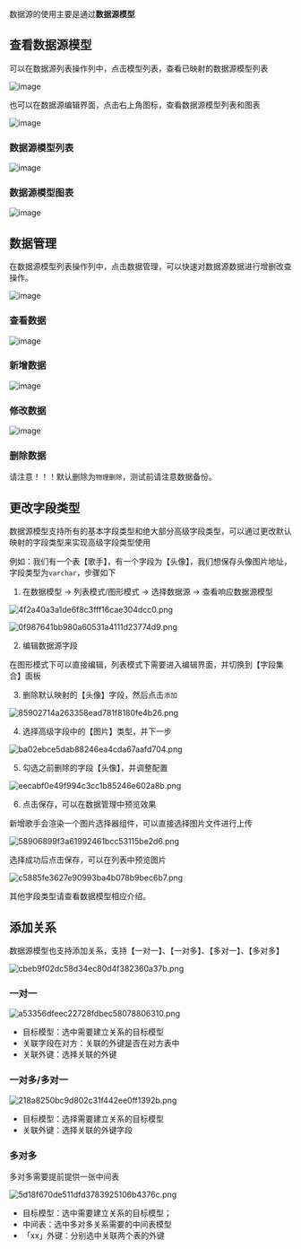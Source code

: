 数据源的使用主要是通过**数据源模型**

## 查看数据源模型

可以在数据源列表操作列中，点击模型列表，查看已映射的数据源模型列表

![image](/img/数据源管理/外部数据源接入/外部数据源使用/23f36b85aea99c69488816c7c340fd3b.png)

也可以在数据源编辑界面，点击右上角图标，查看数据源模型列表和图表

![image](/img/数据源管理/外部数据源接入/外部数据源使用/c0ce70d4459e06e9a7e521440d661e5a.png)

### 数据源模型列表

![image](/img/数据源管理/外部数据源接入/外部数据源使用/9fe318c33f8a76dd1fa6eb07e01bbfe0.png)

### 数据源模型图表

![image](/img/数据源管理/外部数据源接入/外部数据源使用/94a1a9e8cf09d10867d725e94adc6cbb.png)

## 数据管理

在数据源模型列表操作列中，点击数据管理，可以快速对数据源数据进行增删改查操作。

![image](/img/数据源管理/外部数据源接入/外部数据源使用/c12e04d234656e7fa85e3e660eb74592.png)

### 查看数据

![image](/img/数据源管理/外部数据源接入/外部数据源使用/02ca65d78d1d8d9d411295bc7507d338.png)

### 新增数据

![image](/img/数据源管理/外部数据源接入/外部数据源使用/8602a659287b362b6308326b8b77db59.png)

### 修改数据

![image](/img/数据源管理/外部数据源接入/外部数据源使用/2d25147f82d4bd0a130803d983cd5c03.png)

### 删除数据

请注意！！！默认删除为`物理删除`，测试前请注意数据备份。

## 更改字段类型

数据源模型支持所有的基本字段类型和绝大部分高级字段类型，可以通过更改默认映射的字段类型来实现高级字段类型使用

例如：我们有一个表【歌手】，有一个字段为【头像】，我们想保存头像图片地址，字段类型为`varchar`，步骤如下

1. 在数据模型 -> 列表模式/图形模式 -> 选择数据源 -> 查看响应数据源模型

![4f2a40a3a1de6f8c3fff16cae304dcc0.png](/img/数据源管理/外部数据源接入/外部数据源使用/4f2a40a3a1de6f8c3fff16cae304dcc0_4f2a40a.png)

![0f987641bb980a60531a4111d23774d9.png](/img/数据源管理/外部数据源接入/外部数据源使用/0f987641bb980a60531a4111d23774d9_0f98764.png)

2. 编辑数据源字段

在图形模式下可以直接编辑，列表模式下需要进入编辑界面，并切换到【字段集合】面板

3. 删除默认映射的【头像】字段，然后点击`添加`

![85902714a263358ead781f8180fe4b26.png](/img/数据源管理/外部数据源接入/外部数据源使用/85902714a263358ead781f8180fe4b26_8590271.png)

4. 选择高级字段中的【图片】类型，并下一步

![ba02ebce5dab88246ea4cda67aafd704.png](/img/数据源管理/外部数据源接入/外部数据源使用/ba02ebce5dab88246ea4cda67aafd704_ba02ebc.png)

5. 勾选之前删除的字段【头像】，并调整配置

![eecabf0e49f994c3cc1b85246e602a8b.png](/img/数据源管理/外部数据源接入/外部数据源使用/eecabf0e49f994c3cc1b85246e602a8b_eecabf0.png)

6. 点击保存，可以在数据管理中预览效果

新增歌手会渲染一个图片选择器组件，可以直接选择图片文件进行上传

![58906899f3a61992461bcc53115be2d6.png](/img/数据源管理/外部数据源接入/外部数据源使用/58906899f3a61992461bcc53115be2d6_5890689.png)

选择成功后点击保存，可以在列表中预览图片

![c5885fe3627e90993ba4b078b9bec6b7.png](/img/数据源管理/外部数据源接入/外部数据源使用/c5885fe3627e90993ba4b078b9bec6b7_c5885fe.png)

其他字段类型请查看数据模型相应介绍。

## 添加关系

数据源模型也支持添加关系，支持【一对一】、【一对多】、【多对一】、【多对多】

![cbeb9f02dc58d34ec80d4f382360a37b.png](/img/数据源管理/外部数据源接入/外部数据源使用/cbeb9f02dc58d34ec80d4f382360a37b_cbeb9f0.png)

### 一对一

![a53356dfeec22728fdbec58078806310.png](/img/数据源管理/外部数据源接入/外部数据源使用/a53356dfeec22728fdbec58078806310_a53356d.png)

- 目标模型：选中需要建立关系的目标模型
- 关联字段在对方：关联的外键是否在对方表中
- 关联外键：选择关联的外键

### 一对多/多对一

![218a8250bc9d802c31f442ee0ff1392b.png](/img/数据源管理/外部数据源接入/外部数据源使用/218a8250bc9d802c31f442ee0ff1392b_218a825.png)

- 目标模型：选择需要建立关系的目标模型
- 关联外键：选择关联的外键字段

### 多对多

多对多需要提前提供一张中间表

![5d18f670de511dfd3783925106b4376c.png](/img/数据源管理/外部数据源接入/外部数据源使用/5d18f670de511dfd3783925106b4376c_5d18f67.png)

- 目标模型：选中需要建立关系的目标模型；
- 中间表：选中多对多关系需要的中间表模型
- 「xx」外键：分别选中关联两个表的外键
